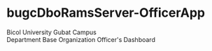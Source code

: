 # bugcDboRamsServer-OfficerApp
Bicol University Gubat Campus   
Department Base Organization
Officer's Dashboard
